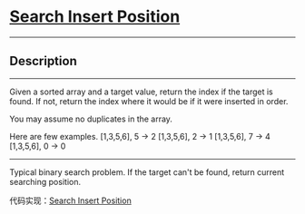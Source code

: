 # [Search Insert Position](https://leetcode.com/problems/search-insert-position/)

---

## Description

---

Given a sorted array and a target value, return the index if the target is found. If not, return the index where it would be if it were inserted in order.

You may assume no duplicates in the array.

Here are few examples.
[1,3,5,6], 5 → 2
[1,3,5,6], 2 → 1
[1,3,5,6], 7 → 4
[1,3,5,6], 0 → 0

---

Typical binary search problem. If the target can't be found, return current searching position.

代码实现：[Search Insert Position](./SearchInsertPosition.py)
	